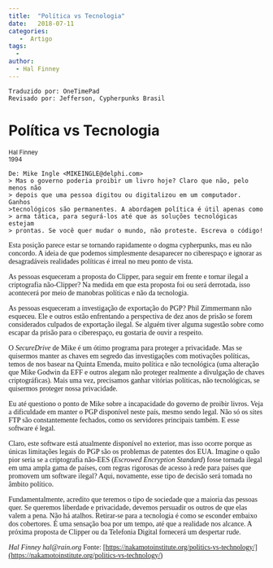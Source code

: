 ```yaml
---
title:  "Política vs Tecnologia"
date:   2018-07-11
categories:
   -  Artigo
tags:
  -
author:
  - Hal Finney
---
```

```
Traduzido por: OneTimePad 
Revisado por: Jefferson, Cypherpunks Brasil
```


# Política vs Tecnologia  
<small>Hal Finney  
1994</small>


    De: Mike Ingle <MIKEINGLE@delphi.com>
    > Mas o governo poderia proibir um livro hoje? Claro que não, pelo menos não
    > depois que uma pessoa digitou ou digitalizou em um computador. Ganhos
    >tecnológicos são permanentes. A abordagem política é útil apenas como
    > arma tática, para segurá-los até que as soluções tecnológicas estejam
    > prontas. Se você quer mudar o mundo, não proteste. Escreva o código!

<span style="font-family: times new roman, times, serif;">Esta posição parece estar se tornando rapidamente o dogma cypherpunks, mas eu não concordo. A ideia de que podemos simplesmente desaparecer no ciberespaço e ignorar as desagradáveis ​​realidades políticas é irreal no meu ponto de vista.</span>

<span style="font-family: times new roman, times, serif;">As pessoas esqueceram a proposta do Clipper, para seguir em frente e tornar ilegal a criptografia não-Clipper? Na medida em que esta proposta foi ou será derrotada, isso acontecerá por meio de manobras políticas e não da tecnologia.</span>

<span style="font-family: times new roman, times, serif;">As pessoas esqueceram a investigação de exportação do PGP? Phil Zimmermann não esqueceu. Ele e outros estão enfrentando a perspectiva de dez anos de prisão se forem considerados culpados de exportação ilegal. Se alguém tiver alguma sugestão sobre como escapar da prisão para o ciberespaço, eu gostaria de ouvir a respeito.</span>

<span style="font-family: times new roman, times, serif;">O _SecureDrive_ de Mike é um ótimo programa para proteger a privacidade. Mas se quisermos manter as chaves em segredo das investigações com motivações políticas, temos de nos basear na Quinta Emenda, muito política e não tecnológica (uma alteração que Mike Godwin da EFF e outros alegam não proteger realmente a divulgação de chaves criptográficas). Mais uma vez, precisamos ganhar vitórias políticas, não tecnológicas, se quisermos proteger nossa privacidade.</span>

<span style="font-family: times new roman, times, serif;">Eu até questiono o ponto de Mike sobre a incapacidade do governo de proibir livros. Veja a dificuldade em manter o PGP disponível neste país, mesmo sendo legal. Não só os sites FTP são constantemente fechados, como os servidores principais também. E esse software é legal.</span>

<span style="font-family: times new roman, times, serif;">Claro, este software está atualmente disponível no exterior, mas isso ocorre porque as únicas limitações legais do PGP são os problemas de patentes dos EUA. Imagine o quão pior seria se a criptografia não-EES (_Escrowed Encryption Standard_) fosse tornada ilegal em uma ampla gama de países, com regras rigorosas de acesso à rede para países que promovem um software ilegal? Aqui, novamente, esse tipo de decisão será tomada no âmbito político.</span>

<span style="font-family: times new roman, times, serif;">Fundamentalmente, acredito que teremos o tipo de sociedade que a maioria das pessoas quer. Se queremos liberdade e privacidade, devemos persuadir os outros de que elas valem a pena. Não há atalhos. Retirar-se para a tecnologia é como se esconder embaixo dos cobertores. É uma sensação boa por um tempo, até que a realidade nos alcance. A próxima proposta de Clipper ou da Telefonia Digital fornecerá um despertar rude.</span>

<span style="font-family: times new roman, times, serif;">_Hal Finney_ _hal@rain.org_ </span><span style="font-family: times new roman, times, serif;">Fonte: [https://nakamotoinstitute.org/politics-vs-technology/](https://nakamotoinstitute.org/politics-vs-technology/)</span>